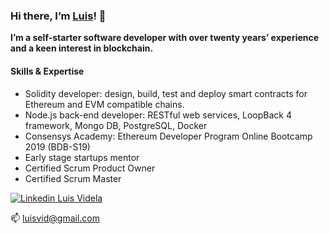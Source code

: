 ### Hi there, I’m [Luis](https://www.linkedin.com/in/luisvidela/)! 👋

**I’m a self-starter software developer with over twenty years’ experience and a keen interest in blockchain.**

#### Skills & Expertise ####

* Solidity developer: design, build, test and deploy smart contracts for Ethereum and EVM compatible chains.
* Node.js back-end developer: RESTful web services, LoopBack 4 framework, Mongo DB, PostgreSQL, Docker
* Consensys Academy: Ethereum Developer Program Online Bootcamp 2019 (BDB-S19)
* Early stage startups mentor
* Certified Scrum Product Owner
* Certified Scrum Master


[![Linkedin](https://i.stack.imgur.com/gVE0j.png) Luis Videla](https://www.linkedin.com/in/luisvidela/)

📫 luisvid@gmail.com

<!--
**luisvid/luisvid** is a ✨ _special_ ✨ repository because its `README.md` (this file) appears on your GitHub profile.

Here are some ideas to get you started:

- 🔭 I’m currently working on ...
- 🌱 I’m currently learning ...
- 👯 I’m looking to collaborate on ...
- 🤔 I’m looking for help with ...
- 💬 Ask me about ...
- 📫 How to reach me: ...
- 😄 Pronouns: ...
- ⚡ Fun fact: ...
-->
